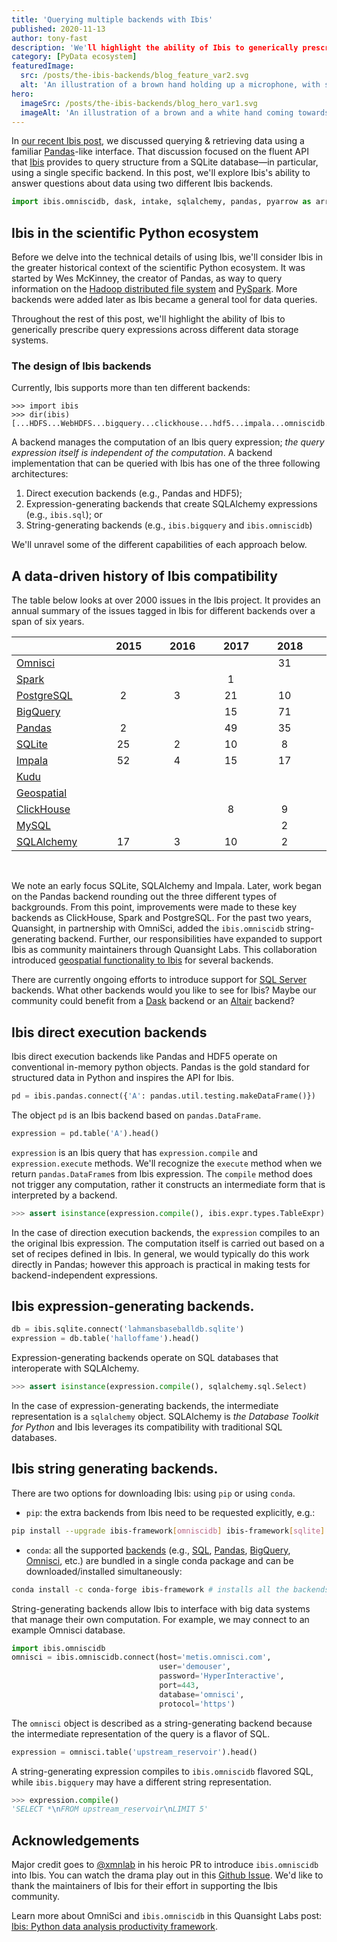 ```yaml
---
title: 'Querying multiple backends with Ibis'
published: 2020-11-13
author: tony-fast
description: 'We'll highlight the ability of Ibis to generically prescribe query expressions across different data storage systems.'
category: [PyData ecosystem]
featuredImage:
  src: /posts/the-ibis-backends/blog_feature_var2.svg
  alt: 'An illustration of a brown hand holding up a microphone, with some graphical elements highlighting the top of the microphone.'
hero:
  imageSrc: /posts/the-ibis-backends/blog_hero_var1.svg
  imageAlt: 'An illustration of a brown and a white hand coming towards each other to pass a business card with the logo of Quansight Labs.'
---
```



In [our recent Ibis post], we discussed querying & retrieving data using a familiar [Pandas]-like interface.
That discussion focused on the fluent API that [Ibis] provides to query structure from a SQLite database&mdash;in particular, using a single specific backend.
In this post, we'll explore Ibis's ability to answer questions about data using two different Ibis backends.

```python
import ibis.omniscidb, dask, intake, sqlalchemy, pandas, pyarrow as arrow, altair, h5py as hdf5
```

## Ibis in the scientific Python ecosystem

Before we delve into the technical details of using Ibis, we'll consider Ibis in the greater historical context of the scientific Python ecosystem. It was started by Wes McKinney, the creator of Pandas, as way to query information on
the [Hadoop distributed file system][HDFS] and [PySpark]. More backends were added later as Ibis became a general tool for data queries.

Throughout the rest of this post, we'll highlight the ability of Ibis to generically prescribe
query expressions across different data storage systems.

### The design of Ibis backends

Currently, Ibis supports more than ten different backends:

```
>>> import ibis
>>> dir(ibis)
[...HDFS...WebHDFS...bigquery...clickhouse...hdf5...impala...omniscidb...pandas...pyspark...spark...sql...sqlite...]
```

A backend manages the computation of an Ibis query expression; _the query expression itself is independent of the computation_.
A backend implementation that can be queried with Ibis has one of the three following architectures:

1. Direct execution backends (e.g., Pandas and HDF5);
2. Expression-generating backends that create SQLAlchemy expressions (e.g., `ibis.sql`); or
3. String-generating backends (e.g., `ibis.bigquery` and `ibis.omniscidb`)

We'll unravel some of the different capabilities of each approach below.

## A data-driven history of Ibis compatibility

The table below looks at over 2000 issues in the Ibis project.
It provides an annual summary of the issues tagged in Ibis
for different backends over a span of six years.

|  <div style="width:120px"/></div>  | <div style="width:70px"/>&nbsp; &nbsp; 2015</div> | <div style="width:70px"/>&nbsp; &nbsp; 2016</div> | <div style="width:70px"/>&nbsp; &nbsp; 2017</div> | <div style="width:70px"/>&nbsp; &nbsp; 2018</div> | <div style="width:70px"/>&nbsp; &nbsp; 2019</div> | <div style="width:70px"/>&nbsp; &nbsp; 2020</div> |
|:-------------|:------:|:------:|:------:|:------:|:------:|:------:|
| [Omnisci]    |        |        |        |   31   |   33   |   38   |
| [Spark]      |        |        |   1    |        |   22   |   3    |
| [PostgreSQL] |   2    |   3    |   21   |   10   |   17   |   4    |
| [BigQuery]   |        |        |   15   |   71   |   12   |   2    |
| [Pandas]     |    2   |        |   49   |   35   |   32   |   4    |
| [SQLite]     |   25   |   2    |   10   |   8    |   1    |   1    |
| [Impala]     |   52   |   4    |   15   |   17   |   4    |   2    |
| [Kudu]       |        |        |        |        |        |   1    |
| [Geospatial] |        |        |        |        |   7    |   3    |
| [ClickHouse] |        |        |   8    |   9    |   1    |   4    |
| [MySQL]      |        |        |        |   2    |   2    |   4    |
| [SQLAlchemy] |   17   |   3    |   10   |   2    |   5    |        |
<br>

We note an early focus SQLite, SQLAlchemy and Impala.
Later, work began on the Pandas backend rounding out the three different types of backgrounds.
From this point, improvements were made to these key backends as ClickHouse, Spark and PostgreSQL.
For the past two years, Quansight, in partnership with OmniSci, added the `ibis.omniscidb`
string-generating backend. Further, our responsibilities have expanded
to support Ibis as community maintainers through Quansight Labs.
This collaboration introduced [geospatial functionality to Ibis][Geospatial] for several backends.

There are currently ongoing efforts to introduce support for [SQL Server][sql-server] backends.
What other backends would you like to see for Ibis?  Maybe our community could benefit from a [Dask]
backend or an [Altair] backend?

## Ibis direct execution backends

Ibis direct execution backends like Pandas and HDF5 operate on conventional in-memory python objects.
Pandas is the gold standard for structured data in Python and inspires the API for Ibis.

```python
pd = ibis.pandas.connect({'A': pandas.util.testing.makeDataFrame()})
```
The object `pd` is an Ibis backend based on `pandas.DataFrame`.

```python
expression = pd.table('A').head()
```

`expression` is an Ibis query that has `expression.compile` and `expression.execute` methods.
We'll recognize the `execute` method when we return `pandas.DataFrame`s from Ibis expression.
The `compile` method does not trigger any computation, rather it constructs an intermediate form
that is interpreted by a backend.

```python
>>> assert isinstance(expression.compile(), ibis.expr.types.TableExpr)
```

In the case of direction execution backends, the `expression` compiles to an the original Ibis
expression.  The computation itself is carried out based on a set of recipes defined in Ibis.
In general, we would typically do this work directly in Pandas; however this approach is
practical in making tests for backend-independent expressions.

## Ibis expression-generating backends.

```python
db = ibis.sqlite.connect('lahmansbaseballdb.sqlite')
expression = db.table('halloffame').head()
```

Expression-generating backends operate on SQL databases that interoperate with SQLAlchemy.

```python
>>> assert isinstance(expression.compile(), sqlalchemy.sql.Select)
```

In the case of expression-generating backends, the intermediate representation is a `sqlalchemy` object.
SQLAlchemy is _the Database Toolkit for Python_ and Ibis leverages its compatibility
with traditional SQL databases.

## Ibis string generating backends.

There are two options for downloading Ibis: using `pip` or using `conda`.

- `pip`: the extra backends from Ibis need to be requested explicitly, e.g.:

```bash
pip install --upgrade ibis-framework[omniscidb] ibis-framework[sqlite]
```

- `conda`: all the supported [backends] (e.g., [SQL], [Pandas], [BigQuery], [Omnisci], etc.) are bundled in a single conda package and can be downloaded/installed simultaneously:

```bash
conda install -c conda-forge ibis-framework # installs all the backends!
```

String-generating backends allow Ibis to interface with big data systems that manage
their own computation. For example, we may connect to an example Omnisci database.

```python
import ibis.omniscidb
omnisci = ibis.omniscidb.connect(host='metis.omnisci.com',
                                 user='demouser',
                                 password='HyperInteractive',
                                 port=443,
                                 database='omnisci',
                                 protocol='https')
```

The `omnisci` object is described as a string-generating backend because the intermediate representation of the query is a flavor of SQL.

```python
expression = omnisci.table('upstream_reservoir').head()
```

A string-generating expression compiles to `ibis.omniscidb` flavored SQL, while `ibis.bigquery` may have a different string representation.

```python
>>> expression.compile()
'SELECT *\nFROM upstream_reservoir\nLIMIT 5'
```

## Acknowledgements
Major credit goes to [@xmnlab] in his heroic PR to introduce `ibis.omniscidb` into Ibis. You can watch
the drama play out in this [Github Issue][omnisci-pr]. We'd like to thank the maintainers of Ibis for
their effort in supporting the Ibis community.

Learn more about OmniSci and `ibis.omniscidb` in this Quansight Labs post:
[Ibis: Python data analysis productivity framework][labs-post].

[our recent Ibis post]: https://labs.quansight.org/blog/2020/06/ibis-an-idiomatic-flavor-of-sql-for-python-programmers/
[Ibis]: https://www.ibis-project.org/
[SQL]: https://en.wikipedia.org/wiki/SQL
[Python]: https://en.wikipedia.org/wiki/Python_(programming_language)
[flavor of sql]: https://stackoverflow.com/questions/1326318/difference-between-different-types-of-sql
[design]: https://docs.ibis-project.org/design.html
[SQLite]: https://www.sqlite.org/index.html
[Pandas]: http://pandas.pydata.org/
[Omnisci]: https://www.omnisci.com/
[glue]: https://docs.scipy.org/doc/numpy/user/c-info.python-as-glue.html
[Dask]: https://dask.org/
[flavor of sql]: https://stackoverflow.com/questions/1326318/difference-between-different-types-of-sql
[dag]: https://en.wikipedia.org/wiki/Directed_acyclic_graph
[data]: http://www.seanlahman.com/baseball-archive/statistics/
[database connection]: https://en.wikipedia.org/wiki/Database_connection
[tidy data]: https://vita.had.co.nz/papers/tidy-data.pdf
[openteams]: https://openteams.com/
[contributing]: https://docs.ibis-project.org/contributing.html
[qs]: https://www.quansight.com/
[graphviz]: https://graphviz.org
[materialized view]: https://en.wikipedia.org/wiki/Materialized_view
[Blaze]: https://blaze.pydata.org/
[SQLAlchemy]: https://www.sqlalchemy.org/
[backends]: https://ibis-project.org/docs/backends/index.html
[intake]: https://intake.readthedocs.io/en/latest/
[arrow]: https://arrow.apache.org/docs/python/
[labs-post]: https://labs.quansight.org/blog/2019/07/ibis-python-data-analysis-productivity-framework/
[Geospatial]: http://ibis-project.org/docs/user_guide/geospatial_analysis.html
[geo-tutorial]: https://github.com/ibis-project/ibis/pull/1991
[geo-closed]: https://github.com/ibis-project/ibis/issues?q=label%3Ageospatial+is%3Aclosed
[sql-server]: https://github.com/ibis-project/ibis/pull/1997
[omnisci-pr]: https://github.com/ibis-project/ibis/pull/1419
[test-hdf5]: https://github.com/ibis-project/ibis/blob/master/ibis/file/tests/test_hdf5.py
[@xmnlab]: https://github.com/xmnlab
[HDFS]: https://en.wikipedia.org/wiki/Apache_Hadoop#HDFS
[Spark]: https://spark.apache.org/
[PySpark]: https://pypi.org/project/pyspark/
[PostgreSQL]: https://www.postgresql.org/
[MySQL]: https://www.mysql.com/
[BigQuery]: https://cloud.google.com/bigquery/
[Impala]: https://impala.apache.org/
[ClickHouse]: https://clickhouse.tech/
[Kudu]: https://kudu.apache.org/
[Altair]: https://www.altair.com/
